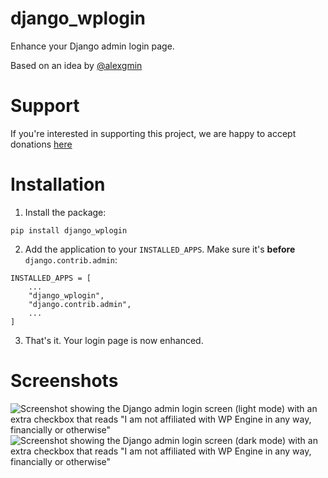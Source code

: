 # django_wplogin
Enhance your Django admin login page.

Based on an idea by [@alexgmin](https://github.com/alexgmin)

# Support

If you're interested in supporting this project, we are happy to accept donations [here](https://www.djangoproject.com/fundraising/)

# Installation

1) Install the package:
```
pip install django_wplogin
```

2) Add the application to your `INSTALLED_APPS`. Make sure it's **before** `django.contrib.admin`:
```
INSTALLED_APPS = [
    ...
    "django_wplogin",
    "django.contrib.admin",
    ...
]
```

3) That's it. Your login page is now enhanced.


# Screenshots

![Screenshot showing the Django admin login screen (light mode) with an extra checkbox that reads "I am not affiliated with WP Engine in any way, financially or otherwise"](https://blog.bmispelon.rocks/files/django_wplogin_screenshot_light.png)
![Screenshot showing the Django admin login screen (dark mode) with an extra checkbox that reads "I am not affiliated with WP Engine in any way, financially or otherwise"](https://blog.bmispelon.rocks/files/django_wplogin_screenshot_dark.png)
